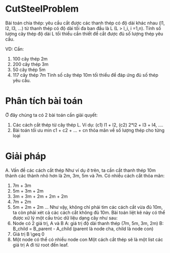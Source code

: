 # CutSteelProblem
Bài toán chia thép:
yêu cầu cắt được các thanh thép có độ dài khác nhau (l1, l2, l3, ...)
từ thanh thép có độ dài tối đa ban đầu là L (L > l_i, i =1,n).
Tính số lượng cây thép độ dài L tối thiểu cần thiết để cắt được đủ số lượng thép yêu cầu.

VD:
Cần:
  1. 100 cây thép 2m
  2. 200 cây thép 3m
  3. 50 cây thép 5m
  4. 117 cây thép 7m
Tính số cây thép 10m tối thiểu để đáp ứng đủ số thép yêu cầu.

# Phân tích bài toán
Ở đây chúng ta có 2 bài toán cần giải quyết:
  1. Các cách cắt thép từ cây thép L. Ví dụ: (c1) l1 + l2, (c2) 2*l2 + l3 + l4, ....
  2. Bài toán tối ưu min c1 + c2 + ... + cn thỏa mãn về số lượng thép cho từng loại

# Giải pháp
A. Vấn đề các cách cắt thép
Như ví dụ ở trên, ta cần cắt thanh thép 10m thành các thành nhỏ hơn là 2m, 3m, 5m và 7m.
Có nhiều cách cắt thỏa mãn:
  1. 7m + 3m
  2. 5m + 3m + 2m
  3. 3m + 3m + 2m + 2m + 2m
  4. 7m + 2m
  5. 5m + 2m + 2m
  ...
Như vậy, không chỉ phải tìm các cách cắt vừa đủ 10m, ta còn phải xét cả các cách cắt không đủ 10m.
Bài toán liệt kê này có thể được xử lý một cấu trúc dữ liệu dạng cây như sau:
  1. Node có 2 giá trị, A và B
            A: giá trị độ dài thanh thép (7m, 5m, 3m, 2m)
            B: B_child = B_parent - A_child (parent là node cha, child là node con)
  2. Giá trị B \geq 0
  3. Một node có thể có nhiều node con
Một cách cắt thép sẽ là một list các giá trị A đi từ root đến leaf.
